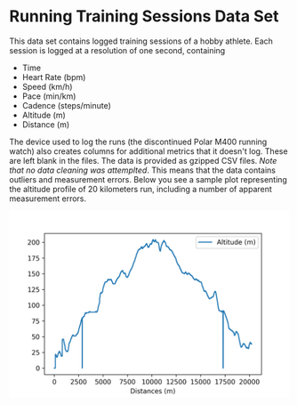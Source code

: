# Running Training Sessions Data Set

This data set contains logged training sessions of a hobby
athlete. Each session is logged at a resolution of one second,
containing

* Time
* Heart Rate (bpm)
* Speed (km/h)
* Pace (min/km)
* Cadence (steps/minute)
* Altitude (m)
* Distance (m)

The device used to log the runs (the discontinued Polar M400 running
watch) also creates columns for additional metrics that it doesn't
log. These are left blank in the files. The data is provided as
gzipped CSV files. *Note that no data cleaning was attemplted*. This
means that the data contains outliers and measurement errors. Below
you see a sample plot representing the altitude profile of 20
kilometers run, including a number of apparent measurement errors.

![Altitude Plot](img/sample_altitude_vs_dist.png)
